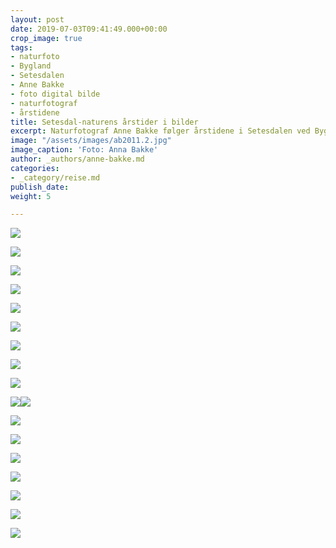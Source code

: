 ```yaml
---
layout: post
date: 2019-07-03T09:41:49.000+00:00
crop_image: true
tags:
- naturfoto
- Bygland
- Setesdalen
- Anne Bakke
- foto digital bilde
- naturfotograf
- årstidene
title: Setesdal-naturens årstider i bilder
excerpt: Naturfotograf Anne Bakke følger årstidene i Setesdalen ved Byglandsfjorden.
image: "/assets/images/ab2011.2.jpg"
image_caption: 'Foto: Anna Bakke'
author: _authors/anne-bakke.md
categories:
- _category/reise.md
publish_date: 
weight: 5

---
```

![](/assets/images/ab2012.jpg)

![](/assets/images/ab.eik.jpg)

![](/assets/images/abe.jpg)

![](/assets/images/ab.1007-1.jpg)

![](/assets/images/grendi-1.jpg)

![](/assets/images/ab.08.jpg)

![](/assets/images/ab3-3.jpg)

![](/assets/images/ab8.jpg)

![](/assets/images/ab2011-1.jpg)

![](/assets/images/ab2012.jpg)![](/assets/images/grendi2.jpg)

![](/assets/images/ab4-1.jpg)

![](/assets/images/ab2011.1.jpg)

![](/assets/images/grendi3.jpg)

![](/assets/images/ab12.jpg)

![](/assets/images/ab2011.0-2.jpg)

![](/assets/images/ab2.jpg)

![](/assets/images/ab2011.3.jpg)